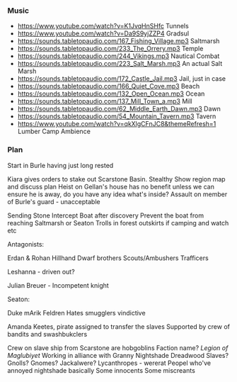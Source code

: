 
### Music
- https://www.youtube.com/watch?v=K1JvqHnSHfc Tunnels
- https://www.youtube.com/watch?v=Da9S9yjZZP4 Gradsul
- https://sounds.tabletopaudio.com/167_Fishing_Village.mp3 Saltmarsh
- https://sounds.tabletopaudio.com/233_The_Orrery.mp3 Temple
- https://sounds.tabletopaudio.com/244_Vikings.mp3 Nautical Combat
- https://sounds.tabletopaudio.com/223_Salt_Marsh.mp3 An actual Salt Marsh
- https://sounds.tabletopaudio.com/172_Castle_Jail.mp3 Jail, just in case
- https://sounds.tabletopaudio.com/166_Quiet_Cove.mp3 Beach
- https://sounds.tabletopaudio.com/132_Open_Ocean.mp3 Ocean
- https://sounds.tabletopaudio.com/137_Mill_Town_a.mp3 Mill
- https://sounds.tabletopaudio.com/62_Middle_Earth_Dawn.mp3 Dawn
- https://sounds.tabletopaudio.com/54_Mountain_Tavern.mp3 Tavern
- https://www.youtube.com/watch?v=qkXlgCFnJC8&themeRefresh=1 Lumber Camp Ambience

### Plan 
Start in Burle having just long rested

Kiara gives orders to stake out Scarstone Basin. Stealthy
	Show region map and discuss plan
	Heist on Gellan's house has no benefit unless we can ensure he is away, do you have any idea what's inside?
	Assault on member of Burle's guard - unacceptable

Sending Stone
Intercept Boat after discovery
Prevent the boat from reaching Saltmarsh or Seaton
Trolls in forest outskirts if camping and watch etc

Antagonists:

Erdan & Rohan Hillhand
Dwarf brothers
Scouts/Ambushers
Trafficers

Leshanna - driven out?

Julian Breuer - Incompetent knight




Seaton:

Duke mArik Feldren
Hates smugglers vindictive

Amanda Keetes, pirate assigned to transfer the slaves
	Supported by crew of bandits and swashbukclers

Crew on slave ship from Scarstone are hobgoblins
	Faction name? *Legion of Maglubiyet*
	Working in alliance with Granny Nightshade
	Dreadwood
	Slaves? Gnolls? Gnomes? Jackalwere?
	Lycanthropes - wererat
	Peopel who've annoyed nightshade basically
	Some innocents
	Some miscreants



